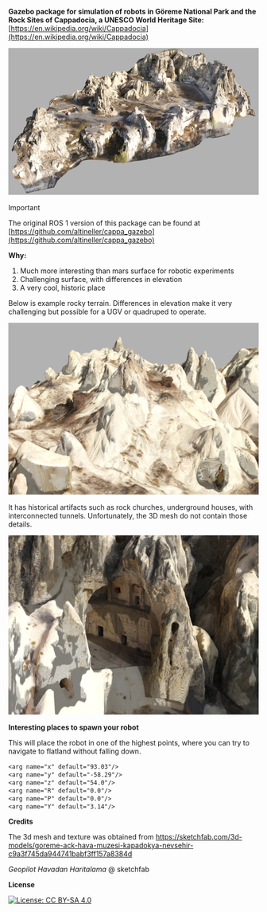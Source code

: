 **Gazebo package for simulation of robots in Göreme National Park and the Rock Sites of Cappadocia, a UNESCO World Heritage Site:** [https://en.wikipedia.org/wiki/Cappadocia](https://en.wikipedia.org/wiki/Cappadocia)

![cappadocia](img/cappadocia.png)

> [!IMPORTANT]
> The original ROS 1 version of this package can be found at [https://github.com/altineller/cappa_gazebo](https://github.com/altineller/cappa_gazebo)

**Why:** 

1. Much more interesting than mars surface for robotic experiments
2. Challenging surface, with differences in elevation
3. A very cool, historic place

Below is example rocky terrain. Differences in elevation make it very challenging but possible for a UGV or quadruped to operate.

![terrain](img/terrain.png)

It has historical artifacts such as rock churches, underground houses, with interconnected tunnels. Unfortunately, the 3D mesh do not contain those details.

![history](img/history.png)

**Interesting places to spawn your robot**

This will place the robot in one of the highest points, where you can try to navigate to flatland without falling down.

```
<arg name="x" default="93.03"/>
<arg name="y" default="-58.29"/>
<arg name="z" default="54.0"/>
<arg name="R" default="0.0"/>
<arg name="P" default="0.0"/>
<arg name="Y" default="3.14"/>
```

**Credits**

The 3d mesh and texture was obtained from https://sketchfab.com/3d-models/goreme-ack-hava-muzesi-kapadokya-nevsehir-c9a3f745da944741babf3ff157a8384d

*Geopilot Havadan Haritalama* @ sketchfab

**License**

[![License: CC BY-SA 4.0](https://img.shields.io/badge/License-CC%20BY--SA%204.0-lightgrey.svg)](https://creativecommons.org/licenses/by-sa/4.0/)
